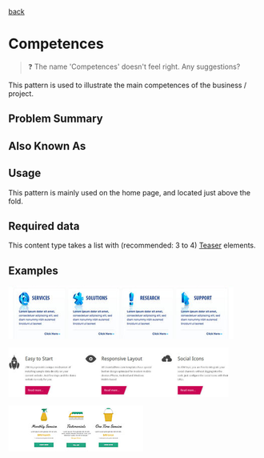 [back](design.md)
# Competences

> :question: The name 'Competences' doesn't feel right. Any suggestions?
 
This pattern is used to illustrate the main competences of the business / project.

## Problem Summary

## Also Known As

## Usage

This pattern is mainly used on the home page, and located just above the fold.

## Required data

This content type takes a list with (recommended: 3 to 4) [Teaser](../structural/teaser.md) elements.

## Examples

![Example 1](img/competences-1.png)

![Example 2](img/competences-2.png)

![Example 3](img/competences-3.png)
